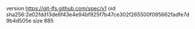 version https://git-lfs.github.com/spec/v1
oid sha256:2e02fdd13de6f43e4e94bf925f7b47ce302f265500f095662fadfe7d9b4d505e
size 885
